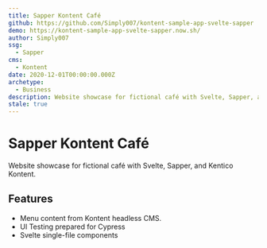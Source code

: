 ```yaml
---
title: Sapper Kontent Café
github: https://github.com/Simply007/kontent-sample-app-svelte-sapper
demo: https://kontent-sample-app-svelte-sapper.now.sh/
author: Simply007
ssg:
  - Sapper
cms:
  - Kontent
date: 2020-12-01T00:00:00.000Z
archetype:
  - Business
description: Website showcase for fictional café with Svelte, Sapper, and Kentico Kontent.
stale: true
---
```


# Sapper Kontent Café

Website showcase for fictional café with Svelte, Sapper, and Kentico Kontent.

## Features

- Menu content from Kontent headless CMS.
- UI Testing prepared for Cypress
- Svelte single-file components
